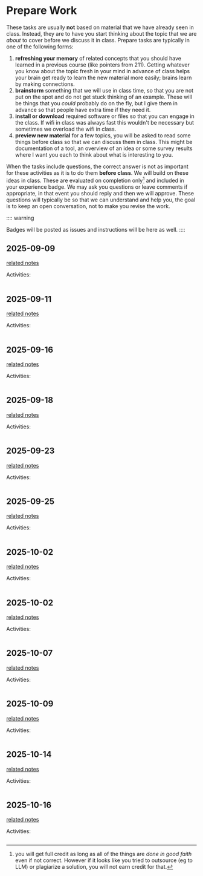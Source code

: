 # Prepare Work




These tasks are usually **not** based on material that we have already seen in class.  Instead, they are to have you start thinking about the topic that we are *about* to cover before we discuss it in class. Prepare tasks are typically in one of the following forms: 

1. **refreshing your memory** of related concepts that you should have learned in a previous course (like pointers from 211).  Getting whatever you know about the topic fresh in your mind in advance of class helps your brain get ready to learn the new material more easily; brains learn by making connections. 
1. **brainstorm** something that we will use in class time, so that you are not put on the spot and do not get stuck thinking of an example. These will be things that you *could* probably do on the fly, but I give them in advance so that people have extra time if they need it. 
1. **install or download** required software or files so that you can engage in the class.  If wifi in class was always fast this wouldn't be necessary but sometimes we overload the wifi in class. 
1. **preview new material** for a few topics, you will be asked to read some things before class so that we can discuss them in class. This might be documentation of a tool, an overview of an idea or some survey results where I want you each to think about what is interesting to you. 


When the tasks include questions, the correct answer is not as important for these activities as it is to do them **before class**.  We will build on these ideas in class. These are evaluated on completion only[^cmplt] and included in your experience badge. We may ask you questions or leave comments if appropriate, in that event you should reply and then we will approve. 
These questions will typically be so that we can understand and help you, the goal is to keep an open conversation, not to make you revise the work. 


[^cmplt]: you will get full credit as long as all of the things are *done in good faith* even if not correct. However if it looks like you tried to outsource (eg to LLM) or plagiarize a solution, you will not earn credit for that. 



:::: warning

Badges will be posted as issues and instructions will be here as well. 
::::

<!-- ## 2024-09-10


```{include} ../_review/2024-09-10.md
``` -->

## 2025-09-09

[related notes](../notes/2025-09-09)

Activities:
```{include} ../_prepare/2025-09-09.md
```
## 2025-09-11

[related notes](../notes/2025-09-11)

Activities:
```{include} ../_prepare/2025-09-11.md
```
## 2025-09-16

[related notes](../notes/2025-09-16)

Activities:
```{include} ../_prepare/2025-09-16.md
```
## 2025-09-18

[related notes](../notes/2025-09-18)

Activities:
```{include} ../_prepare/2025-09-18.md
```
## 2025-09-23

[related notes](../notes/2025-09-23)

Activities:
```{include} ../_prepare/2025-09-23.md
```
## 2025-09-25

[related notes](../notes/2025-09-25)

Activities:
```{include} ../_prepare/2025-09-25.md
```
## 2025-10-02

[related notes](../notes/2025-10-02)

Activities:
```{include} ../_prepare/2025-10-02.md
```
## 2025-10-02

[related notes](../notes/2025-10-02)

Activities:
```{include} ../_prepare/2025-10-02.md
```
## 2025-10-07

[related notes](../notes/2025-10-07)

Activities:
```{include} ../_prepare/2025-10-07.md
```
## 2025-10-09

[related notes](../notes/2025-10-09)

Activities:
```{include} ../_prepare/2025-10-09.md
```
## 2025-10-14

[related notes](../notes/2025-10-14)

Activities:
```{include} ../_prepare/2025-10-14.md
```
## 2025-10-16

[related notes](../notes/2025-10-16)

Activities:
```{include} ../_prepare/2025-10-16.md
```